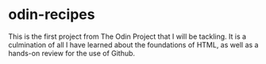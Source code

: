 # odin-recipes

This is the first project from The Odin Project that I will be tackling. It is a culmination of all I have learned about the foundations of HTML, as well as a hands-on review for the use of Github. 
